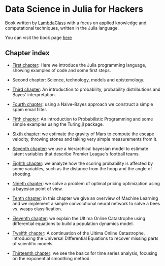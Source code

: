 # Data Science in Julia for Hackers

Book written by [LambdaClass](https://lambdaclass.com/) with a focus on applied knowledge and computational techniques,
written in the Julia language.

You can visit the book page [here](https://lambdaclass.com/data_science_in_julia_for_hackers/)


## Chapter index

* [First chapter](https://lambdaclass.com/data_science_in_julia_for_hackers//01_julia_intro.jl.html): Here we introduce the Julia programming language, showing examples of code and some first steps.

* Second chapter: Science, technology, models and epistemology.

* [Third chapter](https://lambdaclass.com/data_science_in_julia_for_hackers/03_probability_intro.jl.html): An introduction to probability, probability distributions and Bayes' interpretation.

* [Fourth chapter](https://lambdaclass.com/data_science_in_julia_for_hackers/04_naive_bayes.jl.html): using a Naive-Bayes approach we construct a simple spam email filter.

* [Fifth chapter](https://lambdaclass.com/data_science_in_julia_for_hackers/05_prob_prog_intro.jl.html): An introduction to Probabilistic Programming and some simple examples using the Turing.jl package.

* [Sixth chapter](https://lambdaclass.com/data_science_in_julia_for_hackers/06_gravity.jl.html): we estimate the gravity of Mars to compute the escape velocity, throwing stones and taking very simple measurements from it.

* [Seventh chapter](https://lambdaclass.com/data_science_in_julia_for_hackers/07_football_simulation.jl.html): we use a hierarchical bayesian model to estimate latent variables that describe Premier League´s football teams.

* [Eighth chapter](https://lambdaclass.com/data_science_in_julia_for_hackers/08_basketball_shots.jl.html): we analyze how the scoring probability is affected by some variables, such as the distance from the hoop and the angle of shooting.

* [Nineth chapter](https://lambdaclass.com/data_science_in_julia_for_hackers/09_optimal_pricing.jl.html): we solve a problem of optimal pricing optimization using a bayesian point of view.

* [Tenth chapter](https://lambdaclass.com/data_science_in_julia_for_hackers/10_bees_vs_wasps.jl.html): in this chapter we give an overview of Machine Learning and we implement a simple convolutional neural network to solve a bees vs. wasps classification.

* [Eleventh chapter](https://lambdaclass.com/data_science_in_julia_for_hackers/11_ultima_online.jl.html): we explain the Ultima Online Catastrophe using differential equations to build a population dynamics model.

* [Twelfth chapter](https://lambdaclass.com/data_science_in_julia_for_hackers/12_ultima_continued.jl.html): A continuation of the Ultima Online Catastrophe, introducing the Universal Differential Equations to recover missing parts of scientific models.

* [Thirteenth chapter](https://lambdaclass.com/data_science_in_julia_for_hackers/13_time_series.jl.html): we see the basics for time series analysis, focusing on the exponential smoothing method.
